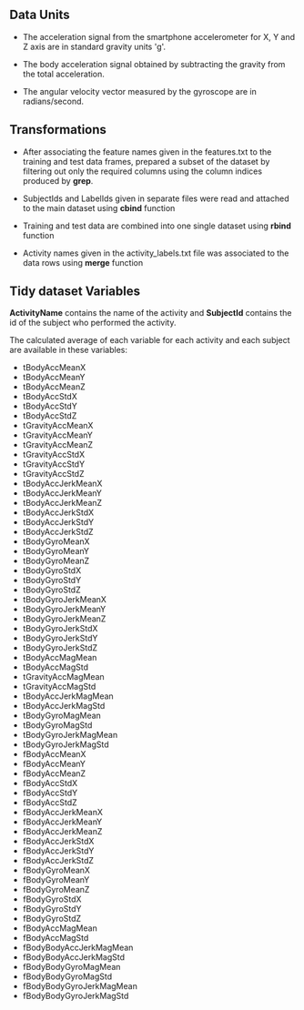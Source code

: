 Data Units
----------
-  The acceleration signal from the smartphone accelerometer for X, Y and Z axis are in standard gravity units 'g'. 

- The body acceleration signal obtained by subtracting the gravity from the total acceleration. 

- The angular velocity vector measured by the gyroscope are in radians/second. 


Transformations
---------------

- After associating the feature names given in the features.txt to the training and test data frames, prepared a subset of the dataset by filtering out only the required columns using the column indices produced by **grep**.

- SubjectIds and LabelIds given in separate files were read and attached to the main dataset using **cbind** function

- Training and test data are combined into one single dataset using **rbind** function

- Activity names given in the activity_labels.txt file was associated to the data rows using **merge** function


Tidy dataset Variables
----------------------
**ActivityName** contains the name of the activity and **SubjectId** contains the id of the subject who performed the activity.

The calculated average of each variable for each activity and each subject are available in these variables:
 
- tBodyAccMeanX
- tBodyAccMeanY
- tBodyAccMeanZ
- tBodyAccStdX
- tBodyAccStdY
- tBodyAccStdZ
- tGravityAccMeanX
- tGravityAccMeanY
- tGravityAccMeanZ
- tGravityAccStdX
- tGravityAccStdY 
- tGravityAccStdZ 
- tBodyAccJerkMeanX
- tBodyAccJerkMeanY
- tBodyAccJerkMeanZ
- tBodyAccJerkStdX
- tBodyAccJerkStdY
- tBodyAccJerkStdZ
- tBodyGyroMeanX
- tBodyGyroMeanY
- tBodyGyroMeanZ
- tBodyGyroStdX
- tBodyGyroStdY
- tBodyGyroStdZ
- tBodyGyroJerkMeanX
- tBodyGyroJerkMeanY
- tBodyGyroJerkMeanZ
- tBodyGyroJerkStdX
- tBodyGyroJerkStdY
- tBodyGyroJerkStdZ
- tBodyAccMagMean 
- tBodyAccMagStd
- tGravityAccMagMean
- tGravityAccMagStd
- tBodyAccJerkMagMean
- tBodyAccJerkMagStd
- tBodyGyroMagMean
- tBodyGyroMagStd
- tBodyGyroJerkMagMean
- tBodyGyroJerkMagStd
- fBodyAccMeanX
- fBodyAccMeanY
- fBodyAccMeanZ
- fBodyAccStdX
- fBodyAccStdY
- fBodyAccStdZ
- fBodyAccJerkMeanX
- fBodyAccJerkMeanY
- fBodyAccJerkMeanZ
- fBodyAccJerkStdX
- fBodyAccJerkStdY
- fBodyAccJerkStdZ
- fBodyGyroMeanX
- fBodyGyroMeanY 
- fBodyGyroMeanZ
- fBodyGyroStdX
- fBodyGyroStdY
- fBodyGyroStdZ
- fBodyAccMagMean 
- fBodyAccMagStd
- fBodyBodyAccJerkMagMean
- fBodyBodyAccJerkMagStd
- fBodyBodyGyroMagMean
- fBodyBodyGyroMagStd
- fBodyBodyGyroJerkMagMean
- fBodyBodyGyroJerkMagStd

